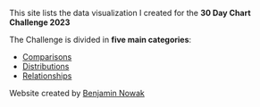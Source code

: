 This site lists the data visualization I created for the **30 Day Chart Challenge 2023**

The Challenge is divided in **five main categories**:
- [Comparisons](comparisons.md)
- [Distributions](distributions.md)
- [Relationships](relationships.md)

Website created by [Benjamin Nowak](https://twitter.com/BjnNowak)
